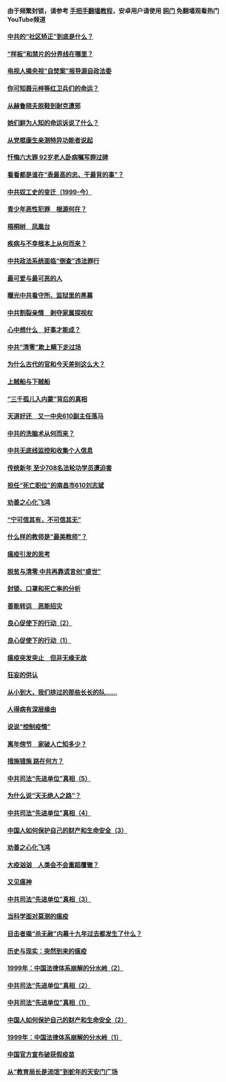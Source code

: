 #### 由于频繁封锁，请参考 [手把手翻墙教程](https://github.com/gfw-breaker/guides/wiki/)，安卓用户请使用 [网门](https://github.com/gfw-breaker/nogfw/blob/master/dl.md?t=04080001) 免翻墙观看热门YouTube频道 

#### [中共的“社区矫正”到底是什么？](../pages/19/422870.md?t=04080001) 

#### [“样板”和禁片的分界线在哪里？](../pages/19/422704.md?t=04080001) 

#### [电视人揭央视“自焚案”报导源自政法委](../pages/19/422770.md?t=04080001) 

#### [你可知聂元梓等红卫兵们的命运？](../pages/19/422848.md?t=04080001) 

#### [从赫鲁晓夫脱鞋到耐克遭邪](../pages/19/422826.md?t=04080001) 

#### [她们鲜为人知的命运诉说了什么？](../pages/19/422754.md?t=04080001) 

#### [从党棍康生亲测特异功能者说起](../pages/19/422657.md?t=04080001) 

#### [忏悔六大罪 92岁老人卧病嘱写罪过碑](../pages/19/422750.md?t=04080001) 

#### [看看都是谁在“表最高的忠、干最背的事”？](../pages/19/422703.md?t=04080001) 

#### [中共奴工史的变迁（1999-今）](../pages/19/422656.md?t=04080001) 

#### [青少年恶性犯罪　根源何在？](../pages/19/422449.md?t=04080001) 

#### [梧桐树　凤凰台](../pages/19/422442.md?t=04080001) 

#### [疾病与不幸根本上从何而来？](../pages/19/422438.md?t=04080001) 

#### [中共政法系统面临“倒查”违法罪行](../pages/19/422497.md?t=04080001) 

#### [最可爱与最可恶的人](../pages/19/422448.md?t=04080001) 

#### [曝光中共看守所、监狱里的黑幕](../pages/19/422390.md?t=04080001) 

#### [中共割裂亲情　剥夺家属探视权](../pages/19/422364.md?t=04080001) 

#### [心中想什么　好事才能成？](../pages/19/422318.md?t=04080001) 

#### [中共“清零”欺上瞒下走过场](../pages/19/422306.md?t=04080001) 

#### [为什么古代的官和今天差别这么大？](../pages/19/422228.md?t=04080001) 

#### [上贼船与下贼船](../pages/19/422276.md?t=04080001) 

#### [“三千孤儿入内蒙”背后的真相](../pages/19/422229.md?t=04080001) 

#### [天道好还　又一中央610副主任落马](../pages/19/422155.md?t=04080001) 

#### [中共的洗脑术从何而来？](../pages/19/422154.md?t=04080001) 

#### [中共无底线监控和收集个人信息](../pages/19/422039.md?t=04080001) 

#### [传统新年 至少708名法轮功学员遭迫害](../pages/19/421946.md?t=04080001) 

#### [担任“死亡职位”的南昌市610刘志斌](../pages/19/421957.md?t=04080001) 

#### [劝善之心化飞鸿](../pages/19/421164.md?t=04080001) 

#### [“宁可信其有，不可信其无”](../pages/19/421691.md?t=04080001) 

#### [什么样的教师是“最美教师”？](../pages/19/421755.md?t=04080001) 

#### [瘟疫引发的思考](../pages/19/421594.md?t=04080001) 

#### [脱贫与清零 中共再靠谎言创“盛世”](../pages/19/421590.md?t=04080001) 

#### [封锁、口罩和死亡率的分析](../pages/19/421495.md?t=04080001) 

#### [善能转运　恶能招灾](../pages/19/421334.md?t=04080001) 

#### [良心促使下的行动（2）](../pages/19/421361.md?t=04080001) 

#### [良心促使下的行动（1）](../pages/19/421302.md?t=04080001) 

#### [瘟疫突发突止　但非无缘无故](../pages/19/421281.md?t=04080001) 

#### [狂妄的供认](../pages/19/421199.md?t=04080001) 

#### [从小到大，我们排过的那些长长的队……](../pages/19/421243.md?t=04080001) 

#### [人得病有深层缘由](../pages/19/420864.md?t=04080001) 

#### [说说“控制疫情”](../pages/19/420831.md?t=04080001) 

#### [离年傍节　家破人亡知多少？](../pages/19/420563.md?t=04080001) 

#### [措施错施  路在何方？](../pages/19/420076.md?t=04080001) 

#### [中共司法“先进单位”真相（5）](../pages/19/419453.md?t=04080001) 

#### [为什么说“天无绝人之路”？](../pages/19/419618.md?t=04080001) 

#### [中共司法“先进单位”真相（4）](../pages/19/419452.md?t=04080001) 

#### [中国人如何保护自己的财产和生命安全（3）](../pages/19/419405.md?t=04080001) 

#### [劝善之心化飞鸿](../pages/19/418758.md?t=04080001) 

#### [大疫汹汹　人类会不会重蹈覆辙？](../pages/19/419691.md?t=04080001) 

#### [又见瘟神](../pages/19/419225.md?t=04080001) 

#### [中共司法“先进单位”真相（3）](../pages/19/419451.md?t=04080001) 

#### [当科学面对莫测的瘟疫](../pages/19/419625.md?t=04080001) 

#### [目击者揭“杀无赦”内幕十九年过去都发生了什么？](../pages/19/419617.md?t=04080001) 

#### [历史与现实：突然到来的瘟疫](../pages/19/419619.md?t=04080001) 

#### [1999年：中国法律体系崩解的分水岭（2）](../pages/19/419455.md?t=04080001) 

#### [中共司法“先进单位”真相（2）](../pages/19/419450.md?t=04080001) 

#### [中共司法“先进单位”真相（1）](../pages/19/419449.md?t=04080001) 

#### [中国人如何保护自己的财产和生命安全（2）](../pages/19/419404.md?t=04080001) 

#### [1999年：中国法律体系崩解的分水岭（1）](../pages/19/419454.md?t=04080001) 

#### [中国官方宣布破获假疫苗](../pages/19/419504.md?t=04080001) 

#### [从“教育局长是流氓”到蛇年的天安门广场](../pages/19/419470.md?t=04080001) 

